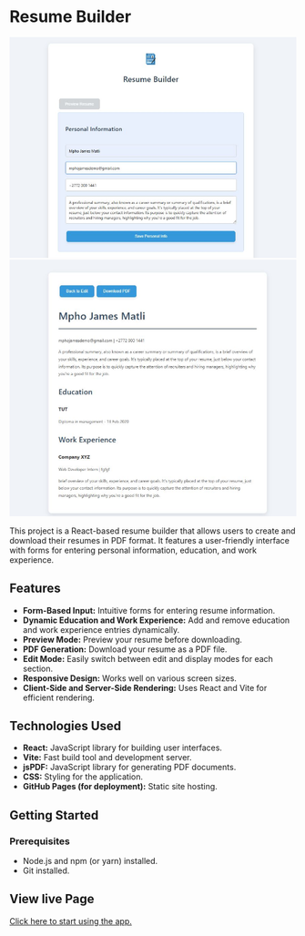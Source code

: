 # Resume Builder

![Home Page](src/assets/logo/image.jpg)
![Home Page](src/assets/logo/image2.jpg)

This project is a React-based resume builder that allows users to create and download their resumes in PDF format. It features a user-friendly interface with forms for entering personal information, education, and work experience.

## Features

-   **Form-Based Input:** Intuitive forms for entering resume information.
-   **Dynamic Education and Work Experience:** Add and remove education and work experience entries dynamically.
-   **Preview Mode:** Preview your resume before downloading.
-   **PDF Generation:** Download your resume as a PDF file.
-   **Edit Mode:** Easily switch between edit and display modes for each section.
-   **Responsive Design:** Works well on various screen sizes.
-   **Client-Side and Server-Side Rendering:** Uses React and Vite for efficient rendering.

## Technologies Used

-   **React:** JavaScript library for building user interfaces.
-   **Vite:** Fast build tool and development server.
-   **jsPDF:** JavaScript library for generating PDF documents.
-   **CSS:** Styling for the application.
-   **GitHub Pages (for deployment):** Static site hosting.

## Getting Started

### Prerequisites

-   Node.js and npm (or yarn) installed.
-   Git installed.

## View live Page
[Click here to start using the app.](https://mphojames9.github.io/resume-builder/)